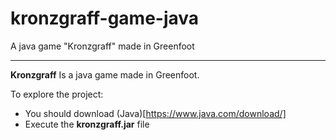 # kronzgraff-game-java
A java game "Kronzgraff" made in Greenfoot
***
**Kronzgraff** Is a java game made in Greenfoot.

To explore the project:
* You should download (Java)[https://www.java.com/download/]
* Execute the **kronzgraff.jar** file
